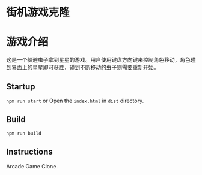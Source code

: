 
街机游戏克隆
===============================
# 游戏介绍
这是一个躲避虫子拿到星星的游戏。用户使用键盘方向键来控制角色移动，角色碰到界面上的星星即可获胜，碰到不断移动的虫子则需要重新开始。
## Startup
`npm run start` or Open the `index.html` in `dist` directory.
## Build
`npm run build`
## Instructions
Arcade Game Clone.